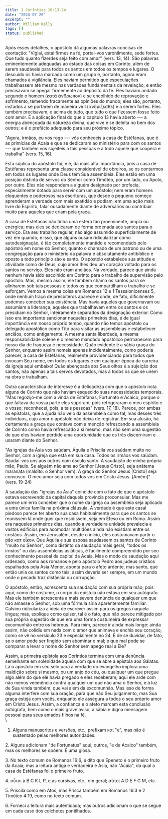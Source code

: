 ```yaml
---
title: 1 Coríntios 16:13-24
date: "2024-07-20"
excerpt: ""
author: William Kelly
tags: []
status: published
---
```


Após esses detalhes, o apóstolo dá algumas palavras concisas de
exortação: \"Vigiai, estai firmes na fé, portai-vos varonilmente, sede
fortes. Que tudo quanto fizerdes seja feito com amor\" (vers. 13, 14).
São palavras eminentemente adequadas ao estado das coisas em Corinto,
além de serem saudáveis para todos os santos em todos os tempos e
lugares. O descuido os havia marcado como um grupo e, portanto, agora
eram chamados à vigilância. Eles haviam permitido que especulações
trabalhassem até mesmo nas verdades fundamentais da revelação; e então
precisavam se apegar firmemente ao depósito da fé. Eles haviam andado
segundo o homem (κατὰ ἄνθρωπον) e se encolhido de reprovação e
sofrimento, temendo fracamente as opiniões do mundo; eles são, portanto,
instados a se portarem de maneira viril (ἀνδρίζεσθε) e a serem fortes.
Eles também precisavam, e acima de tudo, que tudo o que fizessem fosse
feito com amor. É a aplicação final do que o capítulo 13 havia aberto
--- a energia abençoada da natureza divina, que vive e se deleita no bem
dos outros; e é o prefácio adequado para seu próximo tópico.

\"Agora, irmãos, eu vos rogo --- vós conheceis a casa de Estéfanas, que
é as primícias da Acaia e que se dedicaram ao ministério para com os
santos --- que também vos sujeiteis a tais pessoas e a todo aquele que
coopera e trabalha\" (vers. 15, 16).

Esta súplica do apóstolo foi, e é, da mais alta importância, pois a casa
de Estéfanas representa uma classe considerável de obreiros, se os
contarmos em todos os lugares onde Deus tem Sua assembleia. Eles estão
em uma posição distinta de servos do Senhor como Timóteo, por um lado,
ou Apolo, por outro. Eles não respondem a alguém designado por profecia,
especialmente dotado para servir com um apóstolo; nem eram homens
eloquentes e poderosos nas escrituras, que desde o pequeno começo
aprenderam a verdade com mais exatidão e podiam, em uma ação mais livre
do Espírito, falar ousadamente diante de adversários ou contribuir muito
para aqueles que criam pela graça.

A casa de Estéfanas não tinha uma esfera tão proeminente, ampla ou
enérgica; mas eles se dedicaram de forma ordenada aos santos para o
serviço. Era seu trabalho regular, não algo assumido superficialmente de
vez em quando; e isso, que alguns ousam ridicularizar como
autodesignação, é tão completamente mantido e recomendado pelo apóstolo
em nome do Senhor, quanto o chamado de um patrono ou de uma congregação
para o ministério da palavra é absolutamente antibíblico e oposto a todo
princípio são e santo. O apóstolo estabelece sua atitude e atividade
como de Deus, cujo amor lhes deu um coração voltado para os santos no
serviço. Eles não eram anciãos. Na verdade, parece que ainda nenhum
havia sido escolhido em Corinto para o trabalho de supervisão pelo
apóstolo. Mas, mesmo assim, ele também chama os santos para se alinharem
sob tais pessoas e todos os que compartilham o trabalho e se esforçam.
Vemos a mesma coisa em Romanos 12 e 1 Tessalonicenses 5, onde nenhum
traço de presbíteros aparece e onde, de fato, dificilmente podemos
conceber sua existência. Mas havia aqueles que governavam ou assumiam a
liderança, aqueles que trabalhavam entre os santos e os presidiam no
Senhor, inteiramente separados da designação exterior. Como isso era
importante sancionar naqueles primeiros dias, é de igual importância em
nosso próprio tempo, quando não temos apóstolo ou delegado apostólico
como Tito para visitar as assembleias e estabelecer anciãos, como
antigamente. A mesma santa liberdade, a mesma responsabilidade solene e
o mesmo mandado apostólico permanecem para nosso dia de fraqueza e
necessidade. Quão evidente é a sábia graça do Senhor, enquanto assim
nomeia apenas incidentalmente, como poderia parecer, a casa de
Estéfanas, realmente providenciando para todos que invocam Seu nome, em
todos os lugares e em qualquer época da carreira da igreja aqui embaixo!
Quão abençoada aos Seus olhos é a sujeição dos santos, não apenas a tais
servos devotados, mas a todos os que se unem na obra e trabalham.

Outra característica de interesse é a delicadeza com que o apóstolo nota
alguns de Corinto que não haviam esquecido suas necessidades temporais.
\"Mas regozijo-me com a vinda de Estéfanas, Fortunato e Acaico, porque o
que faltava da vossa parte eles supriram; pois refrigeraram o meu
espírito e o vosso; reconhecei, pois, a tais pessoas\" (vers. 17, 18).
Parece, por ambas as epístolas, que a ajuda não veio da assembleia como
tal, mas desses três indivíduos, cujo amor o apóstolo não deixa de
registrar. Em sua alusão, há certamente a graça que contava com a menção
refrescando a assembleia de Corinto como havia refrescado a si mesmo,
mas não sem uma sugestão de que eles haviam perdido uma oportunidade que
os três discerniram e usaram diante do Senhor.

\"As igrejas da Ásia vos saúdam. Áquila e Priscila vos saúdam muito no
Senhor, com a igreja que está em sua casa. Todos os irmãos vos saúdam.
Saudai-vos uns aos outros com ósculo santo. A saudação de minha própria
mão, Paulo. Se alguém não ama ao Senhor \[Jesus Cristo\], seja anátema
maranata (maldito: o Senhor vem). A graça do Senhor Jesus \[Cristo\]
seja convosco. O meu amor seja com todos vós em Cristo Jesus. \[Amém\]\"
(vers. 19-24)

A saudação das \"igrejas da Ásia\" coincide com o fato de que o apóstolo
estava escrevendo da capital daquela província proconsular. Mas me
parece um erro conceber que o nome da igreja ou assembleia seja aplicado
a uma única família na próxima cláusula. A verdade é que este casal
piedoso parece ter aberto sua casa habitualmente para que os santos se
reunissem lá onde quer que residissem, seja em Éfeso ou em Roma. Assim
era naqueles primeiros dias, quando a verdadeira unidade prevalecia e
vastos edifícios para acomodar multidões ainda não existiam entre os
cristãos. Assim, em Jerusalém, desde o início, eles costumavam partir o
pão κατ οἶκον. Que Áquila e sua esposa saudassem os santos de Corinto
\"muito no Senhor\", como distinto da saudação mais geral, \"todos os
irmãos\" ou das assembleias asiáticas, é facilmente compreendido por seu
conhecimento pessoal da capital da Acaia. Mas o modo de saudação aqui
ordenado, como aos romanos e pelo apóstolo Pedro aos judeus cristãos
espalhados pela Ásia Menor, aponta para o afeto ardente, mas santo, que
então unia os santos como tais: assim deveria ser sempre, em um mundo
onde o pecado traz distância ou corrupção.

O apóstolo, então, acrescenta sua saudação com sua própria mão; pois
aqui, como de costume, o corpo da epístola não estava em seu autógrafo.
Mas ele também acrescenta a mais severa denúncia de qualquer um que não
amasse o Senhor, sob uma fórmula síria aparentemente familiar. Calvino
ridiculariza a ideia de escrever assim para os gregos naquela língua;
mas, explique como quiser, tal é o fato, que não parece mitigado por sua
própria sugestão de que era uma forma costumeira de expressar excomunhão
entre os hebreus. Para mim, parece ir ainda mais longe: ainda assim, não
colidiu em nada com o amor que animava e enchia seu coração, como se vê
no versículo 23 e especialmente no 24. É de se duvidar, de fato, se o
amor pode ser fingido sem abominar o mal; e que mal pode se comparar a
levar o nome do Senhor sem apego real a Ele?

Assim, a primeira epístola aos Coríntios termina com uma denúncia
semelhante em solenidade àquela com que se abre a epístola aos Gálatas.
Lá o apóstolo em seu selo para a verdade do evangelho implora uma
maldição sobre si mesmo, ou um anjo do céu, ou qualquer um que pregue
algo além do que ele havia pregado e eles receberam; aqui ele arde com
não menos veemência contra qualquer um que não ama o Senhor, e à luz de
Sua vinda também, que vai além da excomunhão. Mas isso de forma alguma
interfere com sua oração, para que não Seu julgamento, mas Sua graça
esteja com vocês, enquanto ele assegura a todos o seu próprio amor em
Cristo Jesus. Assim, a confiança e o afeto marcam esta conclusão
autógrafa, bem como o mais grave aviso, a sábia e digna mensagem pessoal
para seus amados filhos na fé.\
\

1. Alguns manuscritos e versões, etc., prefixam καί "e", mas não é
   sustentado pelas melhores autoridades.

2\. Alguns adicionam "de Fortunatus" aqui, outros, "e de Acaico" também,
mas os melhores se opõem. É uma glosa.

3\. No texto comum de Romanos 16:6, é dito que Epeneto é o primeiro
fruto da Acaia; mas a leitura antiga e verdadeira é Ásia, não "Acaia",
da qual a casa de Estéfanas foi o primeiro fruto.

4\. οὗτοι à B C K L P, e as cursivas, etc., em geral; αὐτοί A D E F G M,
etc.

5\. Priscila como em Atos, mas Prisca também em Romanos 16:3 e 2 Timóteo
4:19, como no texto comum.

6\. Forneci a leitura mais autenticada; mas outros adicionam o que se
segue em cada caso dos colchetes pontilhados.
